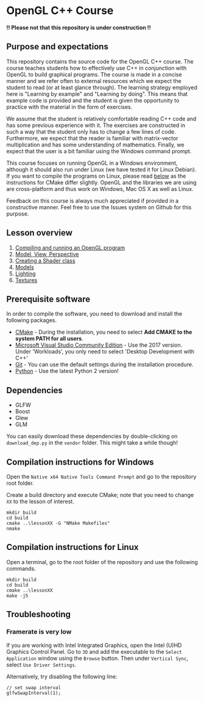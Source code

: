 # OpenGL C++ Course

__!! Please not that this repository is under construction !!__

## Purpose and expectations
This repository contains the source code for the OpenGL C++ course. The course teaches students how to effectively use C++ in conjunction with OpenGL to build graphical programs. The course is made in a concise manner and we refer often to external resources which we expect the student to read (or at least glance through). The learning strategy employed here is "Learning by example" and "Learning by doing". This means that example code is provided and the student is given the opportunity to practice with the material in the form of exercises.

We assume that the student is relatively comfortable reading C++ code and has some previous experience with it. The exercises are constructed in such a way that the student only has to change a few lines of code. Furthermore, we expect that the reader is familiar with matrix-vector multiplication and has some understanding of mathematics. Finally, we expect that the user is a bit familiar using the Windows command prompt.

This course focuses on running OpenGL in a Windows environment, although it should also run under Linux (we have tested it for Linux Debian). If you want to compile the programs on Linux, please read [below](#compilation-instructions-for-linux) as the instructions for CMake differ slightly. OpenGL and the libraries we are using are cross-platform and thus work on Windows, Mac OS X as well as Linux.

Feedback on this course is always much appreciated if provided in a constructive manner. Feel free to use the Issues system on Github for this purpose.

## Lesson overview
1. [Compiling and running an OpenGL program](lesson01/README.md)
2. [Model, View, Perspective](lesson02/README.md)
3. [Creating a Shader class](lesson03/README.md)
4. [Models](lesson04/README.md)
5. [Lighting](lesson05/README.md)
6. [Textures](lesson06/README.md)

## Prerequisite software
In order to compile the software, you need to download and install the following packages.

* [CMake](https://cmake.org/download/) - During the installation, you need to select **Add CMAKE to the system PATH for all users**.
* [Microsoft Visual Studio Community Edition](https://visualstudio.microsoft.com/downloads/) - Use the 2017 version. Under 'Workloads', you only need to select 'Desktop Development with C++'
* [Git](https://git-scm.com/download/win) - You can use the default settings during the installation procedure.
* [Python](https://www.python.org/downloads/) - Use the latest Python 2 version!

## Dependencies
* GLFW
* Boost
* Glew
* GLM

You can easily download these dependencies by double-clicking on `download_dep.py` in the `vendor` folder. This might take a while though!

## Compilation instructions for Windows
Open the `Native x64 Native Tools Command Prompt` and go to the repository root folder.

Create a build directory and execute CMake; note that you need to change `XX` to the lesson of interest.

```
mkdir build
cd build
cmake ..\lessonXX -G "NMake Makefiles"
nmake
```

## Compilation instructions for Linux
Open a terminal, go to the root folder of the repository and use the following commands.

```
mkdir build
cd build
cmake ..\lessonXX
make -j5
```

## Troubleshooting

### Framerate is very low
If you are working with Intel Integrated Graphics, open the Intel (U)HD Graphics Control Panel. Go to `3D` and add the executable to the `Select Application` window using the `Browse` button. Then under `Vertical Sync`, select `Use Driver Settings`.

Alternatively, try disabling the following line:

```
// set swap interval
glfwSwapInterval(1);
```
